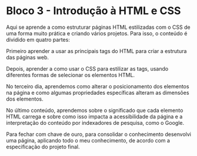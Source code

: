 # Bloco 3 - Introdução à HTML e CSS

Aqui se aprende a como estruturar páginas HTML estilizadas com o CSS de uma forma muito prática e criando vários projetos. Para isso, o conteúdo é dividido em quatro partes:

Primeiro aprender a usar as principais tags do HTML para criar a estrutura das páginas web.

Depois, aprender a como usar o CSS para estilizar as tags, usando diferentes formas de selecionar os elementos HTML.

No terceiro dia, aprendemos como alterar o posicionamento dos elementos na página e como algumas propriedades específicas alteram as dimensões dos elementos.

No último conteúdo, aprendemos sobre o significado que cada elemento HTML carrega e sobre como isso impacta a acessibilidade da página e a interpretação do conteúdo por indexadores de pesquisa, como o Google.

Para fechar com chave de ouro, para consolidar o conhecimento desenvolvi uma página, aplicando todo o meu conhecimento, de acordo com a especificação do projeto final.
